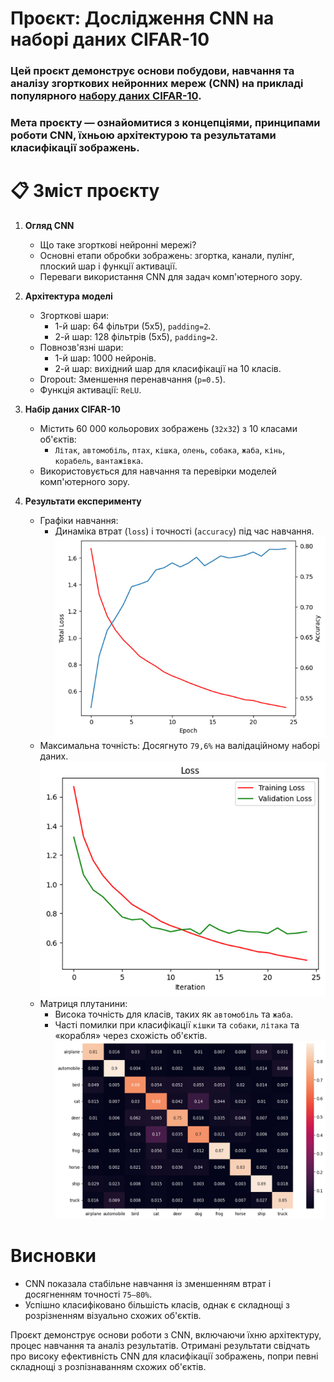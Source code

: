# Проєкт: Дослідження CNN на наборі даних CIFAR-10
### Цей проєкт демонструє основи побудови, навчання та аналізу згорткових нейронних мереж (CNN) на прикладі популярного [набору даних CIFAR-10](https://www.kaggle.com/c/cifar-10/overview). 
### Мета проєкту — ознайомитися з концепціями, принципами роботи CNN, їхньою архітектурою та результатами класифікації зображень.

# 📋 Зміст проєкту
1. **Огляд CNN**
   * Що таке згорткові нейронні мережі?
   * Основні етапи обробки зображень: згортка, канали, пулінг, плоский шар і функції активації.
   * Переваги використання CNN для задач комп'ютерного зору.

2. **Архітектура моделі**
     *  Згорткові шари:
        * 1-й шар: 64 фільтри (5x5), `padding=2`.
        * 2-й шар: 128 фільтрів (5x5), `padding=2`.
     * Повнозв'язні шари:
        * 1-й шар: 1000 нейронів.
        * 2-й шар: вихідний шар для класифікації на 10 класів.
     * Dropout: Зменшення перенавчання (`p=0.5`).
     * Функція активації: `ReLU`.
    
3. **Набір даних CIFAR-10**
    * Містить 60 000 кольорових зображень (`32x32`) з 10 класами об'єктів:
        * `Літак`, `автомобіль`, `птах`, `кішка`, `олень`, `собака`, `жаба`, `кінь`, `корабель`, `вантажівка`.
    * Використовується для навчання та перевірки моделей комп'ютерного зору.

4. **Результати експерименту**
    * Графіки навчання:
        * Динаміка втрат (`loss`) і точності (`accuracy`) під час навчання.
        ![1 graph](images/images_1.jpg)
    * Максимальна точність: Досягнуто `79,6%` на валідаційному наборі даних.
        ![2 graph](images/images_2.jpg)
    * Матриця плутанини:
        * Висока точність для класів, таких як `автомобіль` та `жаба`.
        * Часті помилки при класифікації `кішки` та `собаки`, `літака` та «корабля» через схожість об'єктів.
        ![3 graph](images/images_3.jpg)

# Висновки
  * CNN показала стабільне навчання із зменшенням втрат і досягненням точності `75–80%`.
  * Успішно класифіковано більшість класів, однак є складнощі з розрізненням візуально схожих об'єктів.

Проєкт демонструє основи роботи з CNN, включаючи їхню архітектуру, процес навчання та аналіз результатів. Отримані результати свідчать про високу ефективність CNN для класифікації зображень, попри певні складнощі з розпізнаванням схожих об'єктів.
